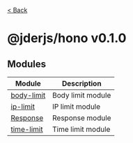[< Back](./../README.md)

# @jderjs/hono v0.1.0

## Modules

| Module | Description |
| ------ | ------ |
| [body-limit](body-limit/README.md) | Body limit module |
| [ip-limit](ip-limit/README.md) | IP limit module |
| [Response](Response/README.md) | Response module |
| [time-limit](time-limit/README.md) | Time limit module |
